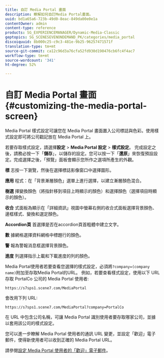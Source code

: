 ```yaml
---
title: 自訂 Media Portal 畫面
description: 瞭解如何自訂Media Portal畫面。
uuid: bd1a65a6-723b-49d0-8eac-849da00e0e1a
contentOwner: admin
content-type: reference
products: SG_EXPERIENCEMANAGER/Dynamic-Media-Classic
geptopics: SG_SCENESEVENONDEMAND_PK/categories/media_portal
discoiquuid: 8b000c25-c9c3-481e-9b25-96257471571f
translation-type: tm+mt
source-git-commit: ca12c96d3a76cfa52fd930d190476cb6fc4f4ac7
workflow-type: tm+mt
source-wordcount: '341'
ht-degree: 52%

---
```



# 自訂 Media Portal 畫面{#customizing-the-media-portal-screen}

Media Portal 樣式設定可讓您在 Media Portal 畫面置入公司標誌與色彩。使用樣式設定即可將公司戳記放在 Media Portal 上。

若要存取樣式設定，請選擇&#x200B;**設定** > **Media Portal 設定** > **樣式設定**。 完成設定之後，請務必按一下「**儲存**」，以儲存的設定。您可以按一下「**還原**」來恢復預設設定。完成選擇之後，「預覽」面板會顯示您所作之選項所產生的外觀。

**標** 志按一下瀏覽，然後在選擇標誌影像窗口中選擇圖形。

**應用** 程式：在「背景漸層顏色」選單上進行選擇，以建立漸層顏色混合。

**樹選** 擇變換顏色（將指針移到項目上時顯示的顏色）和選擇顏色（選擇項目時顯示的顏色）。

**收合** 式面板為顯示在「詳細資訊」視圖中螢幕右側的收合式面板選擇背景顏色、邊框樣式、變換和選定顏色。

**Accordion頁** 首選擇是否在accordion頁首粗體中建立文字。

**數** 據網格選擇資料網格中標題行的顏色。

**警** 報為警報消息框選擇背景顏色。

**進度** 列選擇指示上載和下載進度的列的顏色。

Media Portal使用者若要查看您選擇的樣式設定，必須將`?company=(company name)`附加至存取Media Portal的URL。 例如，若要查看樣式設定，使用以下 URL 存取 PortalCo 公司的 Media Portal 使用者:

`https://s7sps1.scene7.com/MediaPortal`

會改用下列 URL:

`https://s7sps1.scene7.com/MediaPortal?company=PortalCo`

在 URL 中包含公司名稱，可讓 Media Portal 識別使用者要存取哪家公司，並據以套用該公司的樣式設定。

您可以進一步瞭解 Media Portal 使用者的通訊 URL 變更，並設定「歡迎」電子郵件，使得新使用者可以收到正確的 Media Portal URL。

請參閱[設定 Media Portal 使用者的「歡迎」電子郵件](adding-media-portal-users.md#setting_up_the_welcome_e_mail_message_for_media_portal_users)。
